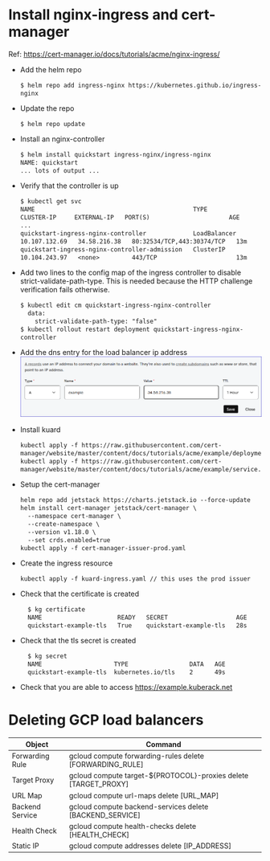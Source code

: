
# Install nginx-ingress and cert-manager
Ref: https://cert-manager.io/docs/tutorials/acme/nginx-ingress/
 - Add the helm repo
   ```
   $ helm repo add ingress-nginx https://kubernetes.github.io/ingress-nginx
   ```
 - Update the repo
   ```
   $ helm repo update
   ```
 - Install an nginx-controller
   ```
   $ helm install quickstart ingress-nginx/ingress-nginx
   NAME: quickstart
   ... lots of output ...
   ```
 - Verify that the controller is up
   ```
   $ kubectl get svc
   NAME                                            TYPE           CLUSTER-IP     EXTERNAL-IP   PORT(S)                      AGE
   ...
   quickstart-ingress-nginx-controller             LoadBalancer   10.107.132.69   34.58.216.38   80:32534/TCP,443:30374/TCP   13m
   quickstart-ingress-nginx-controller-admission   ClusterIP      10.104.243.97   <none>         443/TCP                      13m
   ```
 - Add two lines to the config map of the ingress controller to disable 
   strict-validate-path-type. This is needed because the HTTP challenge 
   verification fails otherwise.
   ```
   $ kubectl edit cm quickstart-ingress-nginx-controller
     data:
       strict-validate-path-type: "false"
   $ kubectl rollout restart deployment quickstart-ingress-nginx-controller
   ```
 - Add the dns entry for the load balancer ip address 
   ![dns-ip](https://github.com/kuberack/platforms/blob/main/cert-manager/dns-ip.png  "dns ip entry")

 - Install kuard
   ```
   kubectl apply -f https://raw.githubusercontent.com/cert-manager/website/master/content/docs/tutorials/acme/example/deployment.yaml
   kubectl apply -f https://raw.githubusercontent.com/cert-manager/website/master/content/docs/tutorials/acme/example/service.yaml
   ```
 - Setup the cert-manager
   ```
   helm repo add jetstack https://charts.jetstack.io --force-update
   helm install cert-manager jetstack/cert-manager \
     --namespace cert-manager \
     --create-namespace \
     --version v1.18.0 \
     --set crds.enabled=true
   kubectl apply -f cert-manager-issuer-prod.yaml 
   ```
 - Create the ingress resource
   ```
   kubectl apply -f kuard-ingress.yaml // this uses the prod issuer
   ```
 - Check that the certificate is created
   ```
     $ kg certificate
     NAME                     READY   SECRET                   AGE
     quickstart-example-tls   True    quickstart-example-tls   28s
   ```
 - Check that the tls secret is created
   ```
     $ kg secret
     NAME                    TYPE                 DATA   AGE
     quickstart-example-tls  kubernetes.io/tls    2      49s
   ```
 - Check that you are able to access https://example.kuberack.net


# Deleting GCP load balancers
|Object | Command |
|-------|---------|
|Forwarding Rule | gcloud compute forwarding-rules delete [FORWARDING_RULE] |
|Target Proxy | gcloud compute target-${PROTOCOL}-proxies delete [TARGET_PROXY] |
|URL Map | gcloud compute url-maps delete [URL_MAP] |
|Backend Service | gcloud compute backend-services delete [BACKEND_SERVICE] |
|Health Check | gcloud compute health-checks delete [HEALTH_CHECK] |
|Static IP | gcloud compute addresses delete [IP_ADDRESS] |

